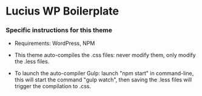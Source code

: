 # Lucius WP Boilerplate
### Specific instructions for this theme

- Requirements: WordPress, NPM

- This theme auto-compiles the .css files: never modify them, only modify the .less files. 
- To launch the  auto-compiler Gulp: launch "npm start" in command-line, this will start the command "gulp watch", then saving the .less files will trigger the compilation to .css.